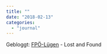 ```yaml
---
title: ""
date: "2018-02-13"
categories: 
  - "journal"
---
```


Gebloggt: [FPÖ-Lügen](http://wittenbrink.net/lostandfound/fpo-lugen/) - Lost and Found
